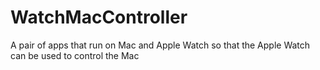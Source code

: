 # WatchMacController
A pair of apps that run on Mac and Apple Watch so that the Apple Watch can be used to control the Mac
